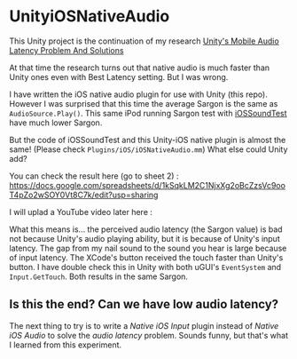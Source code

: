 # UnityiOSNativeAudio

This Unity project is the continuation of my research [Unity's Mobile Audio Latency Problem And Solutions](http://exceed7.com/mobile-native-audio/research.html)

At that time the research turns out that native audio is much faster than Unity ones even with Best Latency setting. But I was wrong.

I have written the iOS native audio plugin for use with Unity (this repo). However I was surprised that this time the average Sargon is the same as `AudioSource.Play()`. This same iPod running Sargon test with [iOSSoundTest](https://github.com/5argon/iOSSoundTest) have much lower Sargon.

But the code of iOSSoundTest and this Unity-iOS native plugin is almost the same! (Please check `Plugins/iOS/iOSNativeAudio.mm`) What else could Unity add?

You can check the result here (go to sheet 2) : https://docs.google.com/spreadsheets/d/1kSqkLM2C1NjxXg2oBcZzsVc9ooT4pZo2wSOY0Vt8C7k/edit?usp=sharing

I will uplad a YouTube video later here : 

What this means is... the perceived audio latency (the Sargon value) is bad not because Unity's audio playing ability, but it is because of Unity's input latency. The gap from my nail sound to the sound you hear is large because of input latency. The XCode's button received the touch faster than Unity's button. I have double check this in Unity with both uGUI's `EventSystem` and `Input.GetTouch`. Both results in the same Sargon.

## Is this the end? Can we have low audio latency?

The next thing to try is to write a *Native iOS Input* plugin instead of *Native iOS Audio* to solve the *audio latency* problem. Sounds funny, but that's what I learned from this experiment.
